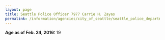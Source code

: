 ```yaml
---
layout: page
title: Seattle Police Officer 7977 Carrie H. Zayas
permalink: /information/agencies/city_of_seattle/seattle_police_department/copbook/7977/
---
```


**Age as of Feb. 24, 2016:** 19
